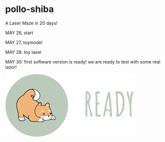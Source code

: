 # pollo-shiba
A Laser Maze in 20 days!

MAY 26, start

MAY 27, toymodel

MAY 28: toy laser

MAY 30: first software version is ready!
we are ready to test with some real lazor!

![READY](dev/polloshiba/game/graphics/res/s0.png)
